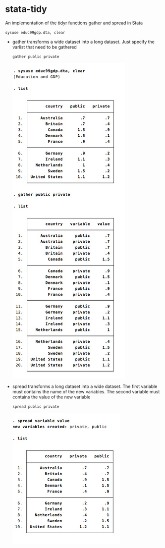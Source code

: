 stata-tidy
===========

An implementation of the [tidyr](https://github.com/hadley/tidyr) functions gather and spread in Stata

```
sysuse educ99gdp.dta, clear
```

- gather transforms a wide dataset into a long dataset. Just specify the varlist that need to be gathered


	```
	gather public private
	```
	![](img/gather.jpg)


	
- spread transforms a long dataset into a wide dataset. The first variable must contains the name of the new variables. The second variable must contains the value of the new variable

	```
	spread public private
	```
	![](img/spread.jpg)

